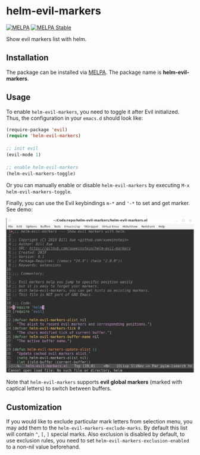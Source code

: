 # helm-evil-markers
[![MELPA](https://melpa.org/packages/helm-evil-markers-badge.svg)](https://melpa.org/#/helm-evil-markers)
[![MELPA Stable](https://stable.melpa.org/packages/helm-evil-markers-badge.svg)](https://stable.melpa.org/#/helm-evil-markers)

Show evil markers list with helm.

## Installation

The package can be installed via [MELPA](https://melpa.org). The package name is **helm-evil-markers**.

## Usage

To enable `helm-evil-markers`, you need to toggle it after Evil initialized. Thus, the configuration in
your `emacs.d` should look like:

```lisp
(require-package 'evil)
(require 'helm-evil-markers)

;; init evil
(evil-mode 1)

;; enable helm-evil-markers
(helm-evil-markers-toggle)
```

Or you can manually enable or disable `helm-evil-markers` by executing `M-x helm-evil-markers-toggle`.

Finally, you can use the Evil keybindings `m-*` and `'-*` to set and get marker. See demo:

![demo](demo.gif)

Note that `helm-evil-markers` supports **evil global markers** (marked with captical letters) to switch
between buffers.

## Customization

If you would like to exclude particular mark letters from selection menu, you may add them to the `helm-evil-markers-exclude-marks`. By default this list will contain `^`, `[`, `]` special marks. Also exclusion is disabled by default, to use exclusion rules, you need to set `helm-evil-markers-exclusion-enabled` to a non-nil value beforehand.

